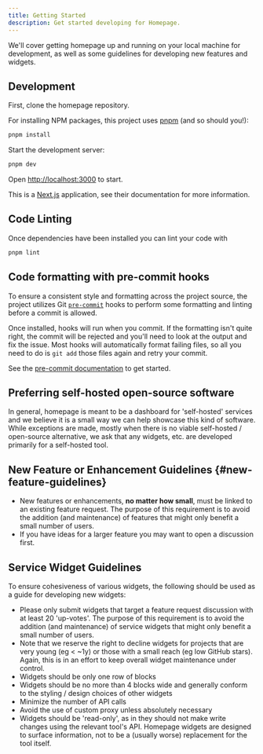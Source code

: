 ```yaml
---
title: Getting Started
description: Get started developing for Homepage.
---
```


We'll cover getting homepage up and running on your local machine for development, as well as some guidelines for developing new features and widgets.

## Development

First, clone the homepage repository.

For installing NPM packages, this project uses [pnpm](https://pnpm.io/) (and so should you!):

```bash
pnpm install
```

Start the development server:

```bash
pnpm dev
```

Open [http://localhost:3000](http://localhost:3000) to start.

This is a [Next.js](https://nextjs.org/) application, see their documentation for more information.

## Code Linting

Once dependencies have been installed you can lint your code with

```bash
pnpm lint
```

## Code formatting with pre-commit hooks

To ensure a consistent style and formatting across the project source, the project utilizes Git [`pre-commit`](https://git-scm.com/book/en/v2/Customizing-Git-Git-Hooks) hooks to perform some formatting and linting before a commit is allowed.

Once installed, hooks will run when you commit. If the formatting isn't quite right, the commit will be rejected and you'll need to look at the output and fix the issue. Most hooks will automatically format failing files, so all you need to do is `git add` those files again and retry your commit.

See the [pre-commit documentation](https://pre-commit.com/#install) to get started.

## Preferring self-hosted open-source software

In general, homepage is meant to be a dashboard for 'self-hosted' services and we believe it is a small way we can help showcase this kind of software. While exceptions are made, mostly when there is no viable
self-hosted / open-source alternative, we ask that any widgets, etc. are developed primarily for a self-hosted tool.

## New Feature or Enhancement Guidelines {#new-feature-guidelines}

- New features or enhancements, **no matter how small**, must be linked to an existing feature request. The purpose of this requirement is to avoid the addition (and maintenance) of features that might only benefit a small number of users.
- If you have ideas for a larger feature you may want to open a discussion first.

## Service Widget Guidelines

To ensure cohesiveness of various widgets, the following should be used as a guide for developing new widgets:

- Please only submit widgets that target a feature request discussion with at least 20 'up-votes'. The purpose of this requirement is to avoid the addition (and maintenance) of service widgets that might only benefit a small number of users.
- Note that we reserve the right to decline widgets for projects that are very young (eg < ~1y) or those with a small reach (eg low GitHub stars). Again, this is in an effort to keep overall widget maintenance under control.
- Widgets should be only one row of blocks
- Widgets should be no more than 4 blocks wide and generally conform to the styling / design choices of other widgets
- Minimize the number of API calls
- Avoid the use of custom proxy unless absolutely necessary
- Widgets should be 'read-only', as in they should not make write changes using the relevant tool's API. Homepage widgets are designed to surface information, not to be a (usually worse) replacement for the tool itself.
